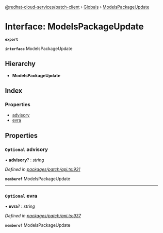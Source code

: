 [@redhat-cloud-services/patch-client](../README.md) › [Globals](../globals.md) › [ModelsPackageUpdate](modelspackageupdate.md)

# Interface: ModelsPackageUpdate

**`export`** 

**`interface`** ModelsPackageUpdate

## Hierarchy

* **ModelsPackageUpdate**

## Index

### Properties

* [advisory](modelspackageupdate.md#optional-advisory)
* [evra](modelspackageupdate.md#optional-evra)

## Properties

### `Optional` advisory

• **advisory**? : *string*

*Defined in [packages/patch/api.ts:931](https://github.com/RedHatInsights/javascript-clients/blob/ebfd578/packages/patch/api.ts#L931)*

**`memberof`** ModelsPackageUpdate

___

### `Optional` evra

• **evra**? : *string*

*Defined in [packages/patch/api.ts:937](https://github.com/RedHatInsights/javascript-clients/blob/ebfd578/packages/patch/api.ts#L937)*

**`memberof`** ModelsPackageUpdate
